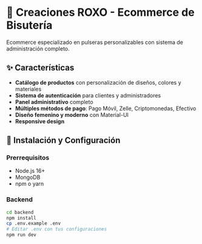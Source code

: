 # 🎀 Creaciones ROXO - Ecommerce de Bisutería

Ecommerce especializado en pulseras personalizables con sistema de administración completo.

## ✨ Características

- **Catálogo de productos** con personalización de diseños, colores y materiales
- **Sistema de autenticación** para clientes y administradores
- **Panel administrativo** completo
- **Múltiples métodos de pago**: Pago Móvil, Zelle, Criptomonedas, Efectivo
- **Diseño femenino y moderno** con Material-UI
- **Responsive design**

## 🚀 Instalación y Configuración

### Prerrequisitos
- Node.js 16+
- MongoDB
- npm o yarn

### Backend
```bash
cd backend
npm install
cp .env.example .env
# Editar .env con tus configuraciones
npm run dev